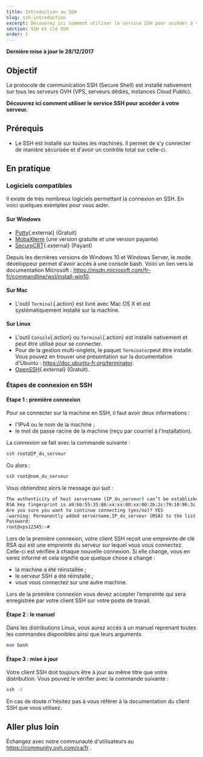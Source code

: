 ```yaml
---
title: Introduction au SSH
slug: ssh-introduction
excerpt: Découvrez ici comment utiliser le service SSH pour accéder à votre serveur
section: SSH et clé SSH
order: 1
---
```


**Dernière mise à jour le 28/12/2017**

## Objectif

Le protocole de communication SSH (Secure Shell) est installé nativement sur tous les serveurs OVH (VPS, serveurs dédiés, instances Cloud Public).

**Découvrez ici comment utiliser le service SSH pour accéder à votre serveur.**

## Prérequis

- Le SSH est installé sur toutes les machines. Il permet de s'y connecter de manière sécurisée et d'avoir un contrôle total sur celle-ci.


## En pratique

### Logiciels compatibles

Il existe de très nombreux logiciels permettant la connexion en SSH. En voici quelques exemples pour vous aider.

#### Sur Windows

- [Putty](http://www.putty.org/){.external} (Gratuit)
- [MobaXterm](https://mobaxterm.mobatek.net/) (une version gratuite et une version payante)
- [SecureCRT](http://www.vandyke.com/products/securecrt/){.external} (Payant)

Depuis les dernières versions de Windows 10 et Windows Server, le mode développeur permet d'avoir accès à une console bash. Voici un lien vers la documentation Microsoft : <https://msdn.microsoft.com/fr-fr/commandline/wsl/install-win10>.

#### Sur Mac

- L'outil `Terminal`{.action} est livré avec Mac OS X et est systématiquement installé sur la machine.


#### Sur Linux

- L'outil `Console`{.action} ou `Terminal`{.action} est installé nativement et peut être utilisé pour se connecter.
- Pour de la gestion multi-onglets, le paquet `Terminator`peut être installé. Vous pouvez en trouver une présentation sur la documentation d'Ubuntu : <https://doc.ubuntu-fr.org/terminator>.
- [OpenSSH](http://www.openssh.com){.external} (Gratuit).


### Étapes de connexion en SSH

#### Étape 1 : première connexion

Pour se connecter sur la machine en SSH, il faut avoir deux informations :

- l'IPv4 ou le nom de la machine ;
- le mot de passe racine de la machine (reçu par courriel à l'installation).


La connexion se fait avec la commande suivante :

```sh
ssh root@IP_du_serveur
```

Ou alors :

```sh
ssh root@nom_du_serveur
```

Vous obtiendrez alors le message qui suit :

```sh
The authenticity of host servername (IP_du_serveur) can’t be established.
RSA key fingerprint is a9:bb:55:35:86:xx:xx:00:xx:00:2b:2c:79:10:96:3c.
Are you sure you want to continue connecting (yes/no)? YES
:warning: Permanently added servername,IP_du_serveur (RSA) to the list of known hosts.
Password:
root@vps12345:~#
```

Lors de la première connexion, votre client SSH reçoit une empreinte de clé RSA qui est une empreinte du serveur sur lequel vous vous connectez. Celle-ci est vérifiée à chaque nouvelle connexion. Si elle change, vous en serez informé et cela signifie que quelque chose a changé :

- la machine a été réinstallée ;
- le serveur SSH a été réinstallé ;
- vous vous connectez sur une autre machine.

Lors de la première connexion vous devez accepter l’empreinte qui sera enregistrée par votre client SSH sur votre poste de travail.


#### Étape 2 : le manuel

Dans les distributions Linux, vous aurez accès à un manuel reprenant toutes les commandes disponibles ainsi que leurs arguments.

```sh
man bash
```

#### Étape 3 : mise à jour

Votre client SSH doit toujours être à jour au même titre que votre distribution. Vous pouvez le vérifier avec la commande suivante :

```sh
ssh -V
```

En cas de doute n'hésitez pas à vous référer à la documentation du client SSH que vous utilisez.


## Aller plus loin

Échangez avec notre communauté d'utilisateurs au <https://community.ovh.com/ca/fr> .